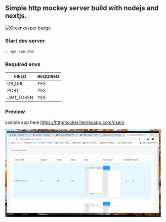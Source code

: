 ## Simple http mockey server build with nodejs and nextjs.

[![Greenkeeper badge](https://badges.greenkeeper.io/banphlet/Http-Mockery-Server.svg)](https://greenkeeper.io/)


###  Start dev server 
```sh
> npm run dev

```


### Required envs

|   FIELD                   |          REQUIRED          |
| ------------------------- | -------------------------  |
|          DB_URL           |         YES                |
|   PORT                    |          YES               |
|  JWT_TOKEN                |           YES              |


### Preview

sample app here https://httpmocker.herokuapp.com/users

<img src="./preview.png" >
